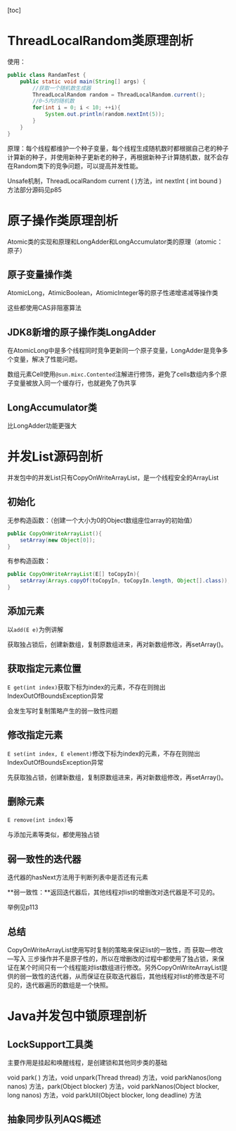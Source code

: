 [toc]

# ThreadLocalRandom类原理剖析

使用：

```java
public class RandamTest {
    public static void main(String[] args) {
        //获取一个随机数生成器
        ThreadLocalRandom random = ThreadLocalRandom.current();
        //0~5内的随机数
        for(int i = 0; i < 10; ++i){
            System.out.println(random.nextInt(5));
        }
    }
}
```

原理：每个线程都维护一个种子变量，每个线程生成随机数时都根据自己老的种子计算新的种子，并使用新种子更新老的种子，再根据新种子计算随机数，就不会存在Random类下的竞争问题，可以提高并发性能。

Unsafe机制，ThreadLocalRandom current ( )方法，int nextInt ( int bound ) 方法部分源码见p85

# 原子操作类原理剖析

 Atomic类的实现和原理和LongAdder和LongAccumulator类的原理（atomic：原子）

## 原子变量操作类

AtomicLong，AtimicBoolean，AtiomicInteger等的原子性递增递减等操作类

这些都使用CAS非阻塞算法

## JDK8新增的原子操作类LongAdder

在AtomicLong中是多个线程同时竞争更新同一个原子变量，LongAdder是竞争多个变量，解决了性能问题。

数组元素Cell使用`@sun.mixc.Contented`注解进行修饰，避免了cells数组内多个原子变量被放入同一个缓存行，也就避免了伪共享

## LongAccumulator类

比LongAdder功能更强大

# 并发List源码剖析

并发包中的并发List只有CopyOnWriteArrayList，是一个线程安全的ArrayList

## 初始化

无参构造函数：（创建一个大小为0的Object数组座位array的初始值）

```java
public CopyOnWriteArrayList(){
    setArray(new Object[0]);
}
```

有参构造函数：

```java
public CopyOnWriteArrayList(E[] toCopyIn){
    setArray(Arrays.copyOf(toCopyIn, toCopyIn.length, Object[].class));	//创建一个list，其内部元素是入参toCopyIn的副本
}
```

## 添加元素

以`add(E e)`为例讲解

获取独占锁后，创建新数组，复制原数组进来，再对新数组修改，再setArray()。

## 获取指定元素位置

`E get(int index)`获取下标为index的元素，不存在则抛出IndexOutOfBoundsException异常

会发生写时复制策略产生的弱一致性问题

## 修改指定元素

`E set(int index, E element)`修改下标为index的元素，不存在则抛出IndexOutOfBoundsException异常

先获取独占锁，创建新数组，复制原数组进来，再对新数组修改，再setArray()。

## 删除元素

`E remove(int index)`等

与添加元素等类似，都使用独占锁

## 弱一致性的迭代器

迭代器的hasNext方法用于判断列表中是否还有元素

**弱一致性：**返回迭代器后，其他线程对list的增删改对迭代器是不可见的。

举例见p113

## 总结

CopyOnWriteArrayList使用写时复制的策略来保证list的一致性，而 获取—修改—写入 三步操作并不是原子性的，所以在增删改的过程中都使用了独占锁，来保证在某个时间只有一个线程能对list数组进行修改。另外CopyOnWriteArrayList提供的弱一致性的迭代器，从而保证在获取迭代器后，其他线程对list的修改是不可见的，迭代器遍历的数组是一个快照。

# Java并发包中锁原理剖析

## LockSupport工具类

主要作用是挂起和唤醒线程，是创建锁和其他同步类的基础

void park( ) 方法，void unpark(Thread thread) 方法，void parkNanos(long nanos) 方法，park(Object blocker) 方法，void parkNanos(Object blocker, long nanos) 方法，void parkUtil(Object blocker, long deadline) 方法

## 抽象同步队列AQS概述

